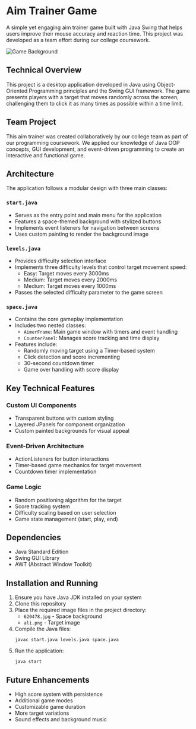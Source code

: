 # Aim Trainer Game

A simple yet engaging aim trainer game built with Java Swing that helps users improve their mouse accuracy and reaction time. This project was developed as a team effort during our college coursework.

![Game Background](620478.jpg)

## Technical Overview

This project is a desktop application developed in Java using Object-Oriented Programming principles and the Swing GUI framework. The game presents players with a target that moves randomly across the screen, challenging them to click it as many times as possible within a time limit.

## Team Project

This aim trainer was created collaboratively by our college team as part of our programming coursework. We applied our knowledge of Java OOP concepts, GUI development, and event-driven programming to create an interactive and functional game.

## Architecture

The application follows a modular design with three main classes:

### `start.java`
- Serves as the entry point and main menu for the application
- Features a space-themed background with stylized buttons
- Implements event listeners for navigation between screens
- Uses custom painting to render the background image

### `levels.java`
- Provides difficulty selection interface
- Implements three difficulty levels that control target movement speed:
  - Easy: Target moves every 3000ms
  - Medium: Target moves every 2000ms
  - Medium: Target moves every 1000ms
- Passes the selected difficulty parameter to the game screen

### `space.java`
- Contains the core gameplay implementation
- Includes two nested classes:
  - `AimerFrame`: Main game window with timers and event handling
  - `CounterPanel`: Manages score tracking and time display
- Features include:
  - Randomly moving target using a Timer-based system
  - Click detection and score incrementing
  - 30-second countdown timer
  - Game over handling with score display

## Key Technical Features

### Custom UI Components
- Transparent buttons with custom styling
- Layered JPanels for component organization
- Custom painted backgrounds for visual appeal

### Event-Driven Architecture
- ActionListeners for button interactions
- Timer-based game mechanics for target movement
- Countdown timer implementation

### Game Logic
- Random positioning algorithm for the target
- Score tracking system
- Difficulty scaling based on user selection
- Game state management (start, play, end)

## Dependencies
- Java Standard Edition
- Swing GUI Library
- AWT (Abstract Window Toolkit)

## Installation and Running

1. Ensure you have Java JDK installed on your system
2. Clone this repository
3. Place the required image files in the project directory:
   - `620478.jpg` - Space background
   - `ali.png` - Target image
4. Compile the Java files:
   ```
   javac start.java levels.java space.java
   ```
5. Run the application:
   ```
   java start
   ```

## Future Enhancements
- High score system with persistence
- Additional game modes
- Customizable game duration
- More target variations
- Sound effects and background music
